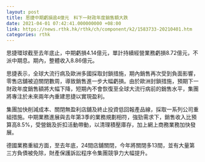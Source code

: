 ```yaml
---
layout: post
title: 思捷中期虧損逾4億元　料下一財政年度銷售額大跌
date: 2021-04-01 07:42:41.000000000 +08:00
link: https://news.rthk.hk/rthk/ch/component/k2/1583733-20210401.htm
categories: rthk
---
```


思捷環球截至去年底止，中期虧損4.14億元，單計持續經營業務虧損8.72億元，不派中期息。期內，整體收入8.86億元。

思捷表示，全球大流行病及歐洲多國採取封鎖措施，期內銷售再次受到負面影響，零售店舖被迫關閉數周，導致銷售進一步大幅虧損。由於歐洲封鎖措施，預期下一財政年度銷售額將大幅下降，短期內不會恢復至全球大流行病前的銷售水平，集團將專注於未來兩年內重建思捷以實現盈利。

集團加快削減成本、關閉無盈利店舖及終止投資低回報產品線，採取一系列公司重組措施。中期業務進展與去年第3季的業務規劃相符，強勁需求下，銷售收入比預算高8.5%，受營銷及折扣活動帶動，以清理積壓庫存，加上網上商務業務加快發展。

德國業務重組方面，至去年底，24間店舖關閉，今年將關閉多13間，並有大量第三方負債被免除，財產保護訴訟程序令集團競爭力大幅提升。
